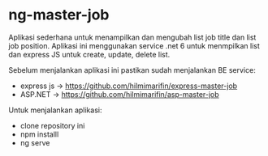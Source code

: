 # ng-master-job

Aplikasi sederhana untuk menampilkan dan mengubah list job title dan list job position. Aplikasi ini menggunakan service .net 6 untuk menmpilkan list dan express JS untuk create, update, delete list.

Sebelum menjalankan aplikasi ini pastikan sudah menjalankan BE service:
- express js -> https://github.com/hilmimarifin/express-master-job
- ASP.NET -> https://github.com/hilmimarifin/asp-master-job

Untuk menjalankan aplikasi:
- clone repository ini
- npm installl
- ng serve
